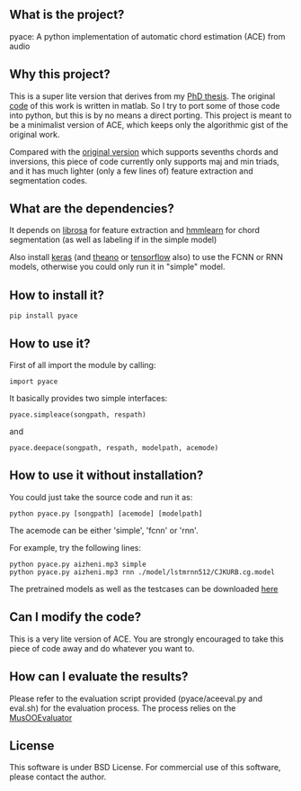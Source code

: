 ## What is the project?
pyace: A python implementation of automatic chord estimation (ACE) from audio

## Why this project?
This is a super lite version that derives from my [PhD thesis](https://github.com/tangkk/phd-thesis-junqi-deng/blob/master/junqi-thesis-hku.pdf). The original [code](https://github.com/tangkk/tangkk-mirex-ace) of this work is written in matlab. So I try to port some of those code into python, but this is by no means a direct porting. This project is meant to be a minimalist version of ACE, which keeps only the algorithmic gist of the original work.

Compared with the [original version](https://github.com/tangkk/tangkk-mirex-ace) which supports sevenths chords and inversions, this piece of code currently only supports maj and min triads, and it has much lighter (only a few lines of) feature extraction and segmentation codes.

## What are the dependencies?
It depends on [librosa](https://github.com/librosa/librosa) for feature extraction and [hmmlearn](http://hmmlearn.readthedocs.io/en/stable/) for chord segmentation (as well as labeling if in the simple model)

Also install [keras](https://keras.io/) (and [theano](http://www.deeplearning.net/software/theano/) or [tensorflow](http://tensorflow.org/) also) to use the FCNN or RNN models, otherwise you could only run it in "simple" model.

## How to install it?
```
pip install pyace
```

## How to use it?
First of all import the module by calling:
```
import pyace
```

It basically provides two simple interfaces:

```
pyace.simpleace(songpath, respath)
```
and
```
pyace.deepace(songpath, respath, modelpath, acemode)
```
## How to use it without installation?
You could just take the source code and run it as:
```
python pyace.py [songpath] [acemode] [modelpath]
```

The acemode can be either 'simple', 'fcnn' or 'rnn'.

For example, try the following lines:
```
python pyace.py aizheni.mp3 simple
python pyace.py aizheni.mp3 rnn ./model/lstmrnn512/CJKURB.cg.model
```
The pretrained models as well as the testcases can be downloaded [here](https://www.dropbox.com/s/akyc2cxhdtgtm71/models.zip?dl=0)

## Can I modify the code?
This is a very lite version of ACE. You are strongly encouraged to take this piece of code away and do whatever you want to.

## How can I evaluate the results?
Please refer to the evaluation script provided (pyace/aceeval.py and eval.sh) for the evaluation process.
The process relies on the [MusOOEvaluator](https://github.com/jpauwels/MusOOEvaluator)

## License
This software is under BSD License. For commercial use of this software, please contact the author.



